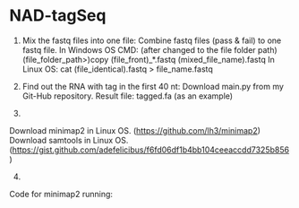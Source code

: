# NAD-tagSeq

1. Mix the fastq files into one file:
Combine fastq files (pass & fail) to one fastq file.
In Windows OS CMD: (after changed to the file folder path) (file_folder_path>)copy (file_front)_*.fastq (mixed_file_name).fastq
In Linux OS: cat (file_identical).fastq > file_name.fastq

2. Find out the RNA with tag in the first 40 nt:
Download main.py from my Git-Hub repository. 
Result file: tagged.fa (as an example)


3.
Download minimap2 in Linux OS. (https://github.com/lh3/minimap2)
Download samtools in Linux OS. (https://gist.github.com/adefelicibus/f6fd06df1b4bb104ceeaccdd7325b856)

4. 
Code for minimap2 running:


